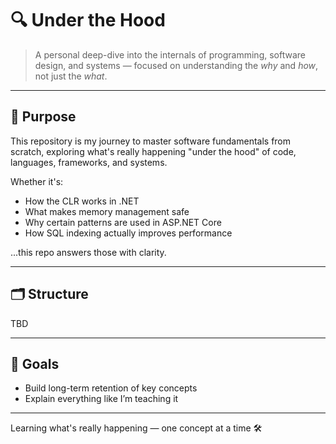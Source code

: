 # 🔍 Under the Hood

> A personal deep-dive into the internals of programming, software design, and systems — focused on understanding the *why* and *how*, not just the *what*.

---

## 🧠 Purpose

This repository is my journey to master software fundamentals from scratch, exploring what's really happening "under the hood" of code, languages, frameworks, and systems.

Whether it's:
- How the CLR works in .NET
- What makes memory management safe
- Why certain patterns are used in ASP.NET Core
- How SQL indexing actually improves performance

...this repo answers those with clarity.

---

## 🗂 Structure

TBD


---

## 📌 Goals

- Build long-term retention of key concepts
- Explain everything like I’m teaching it

---

Learning what's really happening — one concept at a time 🛠️



